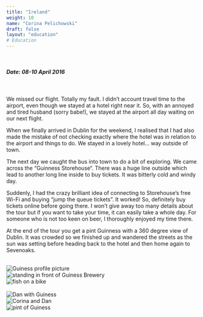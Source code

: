 ```yaml
---
title: "Ireland"
weight: 10
name: "Corina Pelichowski"
draft: false
layout: "education"
# Education
---
```

  <br>
  <h5>Date: 08-10 April 2016</h5>
  <br>
<p>
  We missed our flight. Totally my fault. I didn’t account travel time to the airport, even though we stayed at a hotel right near it. So, with an annoyed and tired husband (sorry babe!), we stayed at the airport all day waiting on our next flight.
</p>

<p>
  When we finally arrived in Dublin for the weekend, I realised that I had also made the mistake of not checking exactly where the hotel was in relation to the airport and things to do. We stayed in a lovely hotel... way outside of town.
</p>

<p>
  The next day we caught the bus into town to do a bit of exploring. We came across the “Guinness Storehouse“. There was a huge line outside which lead to another long line inside to buy tickets. It was bitterly cold and windy day.
</p>

<p>
  Suddenly, I had the crazy brilliant idea of connecting to Storehouse’s free Wi-Fi and buying “jump the queue tickets”. It worked!  So, definitely buy tickets online before going there. I won’t give away too many details about the tour but if you want to take your time, it can easily take a whole day. For someone who is not too keen on beer, I thoroughly enjoyed my time there.
</p>

<p>
  At the end of the tour you get a pint Guinness with a 360 degree view of Dublin. It was crowded so we finished up and wandered the streets as the sun was setting before heading back to the hotel and then home again to Sevenoaks.
</p>

<br>

<!-- IMAGES --> 

<div class="row">
    <div class="col">
      <img src="/img/blog/3_ireland1.jpg" alt="Guiness profile picture">
    </div>
    <div class="col">
      <img src="/img/blog/3_ireland2.jpg" alt="standing in front of Guiness Brewery">
    </div>
    <div class="col">
      <img src="/img/blog/3_ireland3.jpg" alt="fish on a bike">
    </div>
</div>

<br>

<div class="row">
    <div class="col">
      <img src="/img/blog/3_ireland4.jpg" alt="Dan with Guiness">
    </div>
    <div class="col">
      <img src="/img/blog/3_ireland5.jpg" alt="Corina and Dan">
    </div>
    <div class="col">
      <img src="/img/blog/3_ireland6.jpg" alt="pint of Guiness">
    </div>
</div>